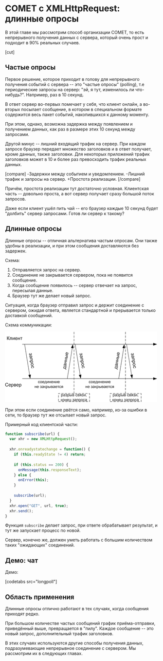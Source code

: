 # COMET с XMLHttpRequest: длинные опросы

В этой главе мы рассмотрим способ организации COMET, то есть непрерывного получения данных с сервера, который очень прост и подходит в 90% реальных случаев.

[cut]

## Частые опросы

Первое решение, которое приходит в голову для непрерывного получения событий с сервера -- это "частые опросы" (polling), т.е периодические запросы на сервер: "эй, я тут, изменилось ли что-нибудь?". Например, раз в 10 секунд.

В ответ сервер во-первых помечает у себя, что клиент онлайн, а во-вторых посылает сообщение, в котором в специальном формате содержится весь пакет событий, накопившихся к данному моменту.

При этом, однако, возможна задержка между появлением и получением данных, как раз в размере этих 10 секунд между запросами.

Другой минус -- лишний входящий трафик на сервер. При каждом запросе браузер передает множество заголовков и в ответ получает, кроме данных, также заголовки. Для некоторых приложений трафик заголовков может в 10 и более раз превосходить трафик реальных данных.

[compare]
-Задержки между событием и уведомлением.
-Лишний трафик и запросы на сервер.
+Простота реализации.
[/compare]

Причём, простота реализации тут достаточно условная. Клиентская часть -- довольно проста, а вот сервер получает сразу большой поток запросов. 

Даже если клиент ушёл пить чай -- его браузер каждые 10 секунд будет "долбить" сервер запросами. Готов ли сервер к такому? 

## Длинные опросы

Длинные опросы -- отличная альтернатива частым опросам. Они также удобны в реализации, и при этом сообщения доставляются без задержек.

Схема:
<ol>
<li>Отправляется запрос на сервер.</li>
<li>Соединение не закрывается сервером, пока не появится сообщение.</li>
<li>Когда сообщение появилось -- сервер отвечает на запрос, пересылая данные.</li>
<li>Браузер тут же делает новый запрос.</li>
</ol>

Ситуация, когда браузер отправил запрос и держит соединение с сервером, ожидая ответа, является стандартной и прерывается только доставкой сообщений.

Схема коммуникации:

<img src="longpoll.png">

При этом если соединение рвётся само, например, из-за ошибки в сети, то браузер тут же отсылает новый запрос.

Примерный код клиентской части:

```js
function subscribe(url) {
  var xhr = new XMLHttpRequest();

  xhr.onreadystatechange = function() {
    if (this.readyState != 4) return;

    if (this.status == 200) {
      onMessage(this.responseText);
    } else {
      onError(this);
    }

    subscribe(url);
  }
  xhr.open("GET", url, true);
  xhr.send();
}
```

Функция `subscribe` делает запрос, при ответе обрабатывает результат, и тут же запускает процесс по новой.

Сервер, конечно же, должен уметь работать с большим количеством таких "ожидающих" соединений.

## Демо: чат

Демо:

[codetabs src="longpoll"]

## Область применения

Длинные опросы отлично работают в тех случаях, когда сообщения приходят редко. 

При большом количестве частых сообщений график приёма-отправки, приведённый выше, превращается в "пилу". Каждое сообщение -- это новый запрос, дополнительный трафик заголовков.

В этих случаях используются другие способы получения данных, подразумевающие непрерывное соединение с сервером. Мы рассмотрим их в следующих главах.



